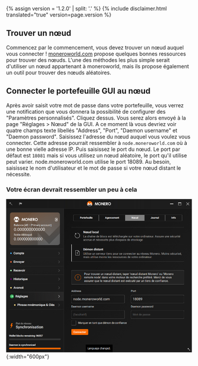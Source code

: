 {% assign version = '1.2.0' | split: '.' %}
{% include disclaimer.html translated="true" version=page.version %}
## Trouver un nœud
Commencez par le commencement, vous devez trouver un nœud auquel vous connecter ! [moneroworld.com](https://moneroworld.com/#nodes) propose quelques bonnes ressources pour trouver
des nœuds. L'une des méthodes les plus simple serait d'utiliser un nœud appartenant à moneroworld, mais ils propose également un outil pour trouver des nœuds aléatoires.

## Connecter le portefeuille GUI au nœud
Après avoir saisit votre mot de passe dans votre portefeuille, vous verrez une notification que vous donnera la possibilité de configurer des "Paramètres personnalisés". Cliquez dessus. Vous serez alors envoyé à la page "Réglages > Nœud" de la GUI. A ce moment là vous devriez voir quatre champs texte libellés "Address", "Port", "Daemon username" et "Daemon password". Saisissez l'adresse du nœud auquel vous voulez vous connecter. Cette adresse pourrait ressembler à `node.moneroworld.com` où à une bonne vielle adresse IP. Puis saisissez le port du nœud. Le port par défaut est `18081` mais si vous utilisez un nœud aléatoire, le port qu'il utilise peut varier. node.moneroworld.com utilise le port 18089. Au besoin, saisissez le nom d'utilisateur et le mot de passe si votre nœud distant le nécessite.
### Votre écran devrait ressembler un peu à cela
![Node](png/remote_node/remote-node-screenshot.png){:width="600px"}
